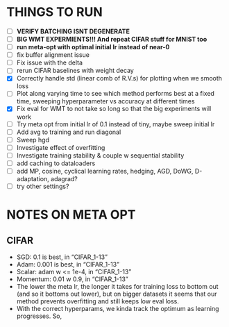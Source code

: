 # THINGS TO RUN
- [ ] **VERIFY BATCHING ISNT DEGENERATE**
- [ ] **BIG WMT EXPERMIENTS!!! And repeat CIFAR stuff for MNIST too**
- [ ] **run meta-opt with optimal initial lr instead of near-0**
- [ ] fix buffer alignment issue
- [ ] Fix issue with the delta
- [ ] rerun CIFAR baselines with weight decay
- [X] Correctly handle std (linear comb of R.V.s) for plotting when we smooth loss
- [ ] Plot along varying time to see which method performs best at a fixed time, sweeping hyperparameter vs accuracy at different times
- [X] Fix eval for WMT to not take so long so that the big experiments will work
- [ ] Try meta opt from initial lr of 0.1 instead of tiny, maybe sweep initial lr
- [ ] Add avg to training and run diagonal
- [ ] Sweep hgd
- [ ] Investigate effect of overfitting
- [ ] Investigate training stability & couple w sequential stability
- [ ] add caching to dataloaders
- [ ] add MP, cosine, cyclical learning rates, hedging, AGD, DoWG, D-adaptation, adagrad?
- [ ] try other settings?

# NOTES ON META OPT
## CIFAR
- SGD: 0.1 is best, in “CIFAR_1-13”
- Adam: 0.001 is best, in “CIFAR_1-13”
- Scalar: adam w <= 1e-4, in “CIFAR_1-13”
- Momentum: 0.01 w 0.9, in “CIFAR_1-13”
- The lower the meta lr, the longer it takes for training loss to bottom out (and so it bottoms out lower), but on bigger datasets it seems that our method prevents overfitting and still keeps low eval loss. 
- With the correct hyperparams, we kinda track the optimum as learning progresses. So, 



